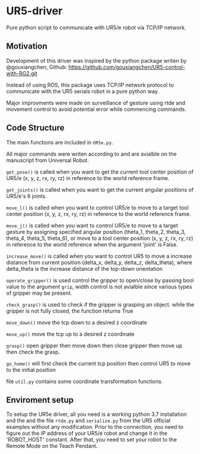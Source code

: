 # UR5-driver
Pure python script to communicate with UR5/e robot via TCP/IP network.

## Motivation

Development of this driver was inspired by the python package writen by @gouxiangchen, Github: https://github.com/gouxiangchen/UR5-control-with-RG2.git

Instead of using ROS, this package uses TCP/IP network protocol to communicate with the UR5 serials robot in a pure python way.

Major improvments were made on surveillance of gesture using rtde and movement control to avoid potential error while commencing commands.

## Code Structure
The main functions are included in ` UR5e.py `.

All major commands were writen according to and are avialble on the manuscript from Universal Robot.

`get_pose()` is called when you want to get the current tool center position of UR5/e (x, y, z, rx, ry, rz) in reference to the world reference frame.

`get_joints()` is called when you want to get the current angular positions of UR5/e's 6 joints.

`move_l()` is called when you want to control UR5/e to move to a target tool center position (x, y, z, rx, ry, rz) in reference to the world reference frame.

`move_j()` is called when you want to control UR5/e to move to a target gesture by assigning specified angular position (theta_1, theta_2, theta_3, theta_4, theta_5, theta_6), or move to a tool center position (x, y, z, rx, ry, rz) in reference to the world reference when the argument 'joint' is False.

`increase_move()` is called when you want to control UR5 to move a increase distance from current position (delta_x, delta_y, delta_z, delta_theta), where delta_theta is the increase distance of the top-down orientation

`operate_gripper()` is used control the gripper to open/close by passing bool value to the argument `grip`, width control is not avialble since various types of gripper may be present.

`check_grasp()` is used to check if the gripper is grasping an object. while the gripper is not fully closed, the function returns True

`move_down()` move the tcp down to a desired z coordinate

`move_up()` move the tcp up to a desired z coordinate

`grasp()` open gripper then move down then close gripper then move up then check the grasp.

`go_home()` will first check the current tcp position then control UR5 to move to the initial position

file `util.py` contains some coordinate transformation functions.

## Enviroment setup
To setup the UR5e driver, all you need is a working python 3.7 installation and the and the file `rtde.py` and `serialize.py` from the UR5 official examples without any modification. Prior to the connection, you need to figure out the IP address of your UR5/e robot and change it in the 'ROBOT_HOST' constant. After that, you need to set your robot to the Remote Mode on the Teach Pendant.
